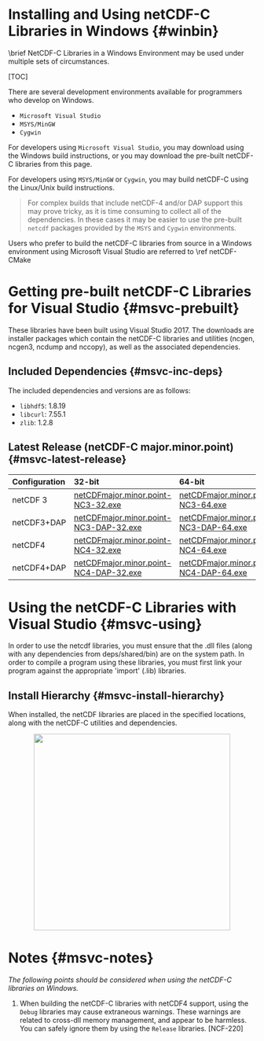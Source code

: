 Installing and Using netCDF-C Libraries in Windows {#winbin}
==================================================

\brief NetCDF-C Libraries in a Windows Environment may be used under multiple sets of circumstances.

[TOC]

There are several development environments available for programmers who develop on Windows.

* `Microsoft Visual Studio `
* `MSYS/MinGW`
* `Cygwin`

For developers using `Microsoft Visual Studio`, you may download using the Windows build instructions, or you may download the pre-built netCDF-C libraries from this page.

For developers using `MSYS/MinGW` or `Cygwin`, you may build netCDF-C using the Linux/Unix build instructions.

> For complex builds that include netCDF-4 and/or DAP support this may prove tricky, as it is time consuming to collect all of the dependencies.  In these cases it may be easier to use the pre-built `netcdf` packages provided by the `MSYS` and `Cygwin` environments.

Users who prefer to build the netCDF-C libraries from source in a Windows environment using Microsoft Visual Studio are referred to \ref netCDF-CMake

# Getting pre-built netCDF-C Libraries for Visual Studio {#msvc-prebuilt}

These libraries have been built using Visual Studio 2017.  The downloads are installer packages which contain the netCDF-C libraries and utilities (ncgen, ncgen3, ncdump and nccopy), as well as the associated dependencies.


## Included Dependencies {#msvc-inc-deps}

The included dependencies and versions are as follows:

* `libhdf5`: 1.8.19
* `libcurl`: 7.55.1
* `zlib`:    1.2.8

## Latest Release (netCDF-C major.minor.point) {#msvc-latest-release}

Configuration		| 32-bit 						| 64-bit |
:-------------------|:--------							|:-------|
netCDF 3		| [netCDFmajor.minor.point-NC3-32.exe][r1]		| [netCDFmajor.minor.point-NC3-64.exe][r5]
netCDF3+DAP		| [netCDFmajor.minor.point-NC3-DAP-32.exe][r2]	| [netCDFmajor.minor.point-NC3-DAP-64.exe][r6]
netCDF4			| [netCDFmajor.minor.point-NC4-32.exe][r3]		| [netCDFmajor.minor.point-NC4-64.exe][r7]
netCDF4+DAP		| [netCDFmajor.minor.point-NC4-DAP-32.exe][r4]	| [netCDFmajor.minor.point-NC4-DAP-64.exe][r8]

# Using the netCDF-C Libraries with Visual Studio {#msvc-using}

In order to use the netcdf libraries, you must ensure that the .dll files (along with any dependencies from deps/shared/bin) are on the system path. In order to compile a program using these libraries, you must first link your program against the appropriate 'import' (.lib) libraries.

## Install Hierarchy {#msvc-install-hierarchy}

When installed, the netCDF libraries are placed in the specified locations, along with the netCDF-C utilities and dependencies.

<center>
<IMG SRC="InstallTreeWindows.png" width="400"/>
</center>

# Notes {#msvc-notes}

*The following points should be considered when using the netCDF-C libraries on Windows.*

1. When building the netCDF-C libraries with netCDF4 support, using the `Debug` libraries may cause extraneous warnings. These warnings are related to cross-dll memory management, and appear to be harmless. You can safely ignore them by using the `Release` libraries. [NCF-220]


[r1]: https://artifacts.unidata.ucar.edu/service/rest/repository/browse/downloads-netcdf-c/4.8.1/windows-installers/netCDF4.8.1-NC3-32.exe
[r2]: https://artifacts.unidata.ucar.edu/service/rest/repository/browse/downloads-netcdf-c/4.8.1/windows-installers/netCDF4.8.1-NC3-DAP-32.exe
[r3]: https://artifacts.unidata.ucar.edu/service/rest/repository/browse/downloads-netcdf-c/4.8.1/windows-installers/netCDF4.8.1-NC4-32.exe
[r4]: https://artifacts.unidata.ucar.edu/service/rest/repository/browse/downloads-netcdf-c/4.8.1/windows-installers/netCDF4.8.1-NC4-DAP-32.exe
[r5]: https://artifacts.unidata.ucar.edu/service/rest/repository/browse/downloads-netcdf-c/4.8.1/windows-installers/netCDF4.8.1-NC3-64.exe
[r6]: https://artifacts.unidata.ucar.edu/service/rest/repository/browse/downloads-netcdf-c/4.8.1/windows-installers/netCDF4.8.1-NC3-DAP-64.exe
[r7]: https://artifacts.unidata.ucar.edu/service/rest/repository/browse/downloads-netcdf-c/4.8.1/windows-installers/netCDF4.8.1-NC4-64.exe
[r8]: https://artifacts.unidata.ucar.edu/service/rest/repository/browse/downloads-netcdf-c/4.8.1/windows-installers/netCDF4.8.1-NC4-DAP-64.exe
